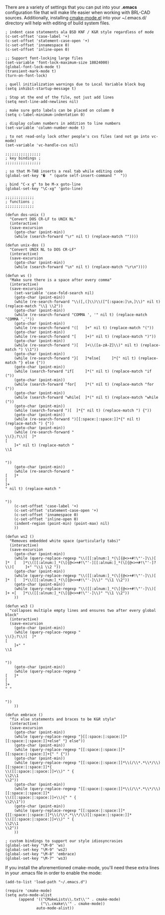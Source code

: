 There are a variety of settings that you can put into your **.emacs**
configuration file that will make life easier when working with BRL-CAD
sources. Additionally, installing
[cmake-mode.el](http://cmake.org/gitweb?p=cmake.git;a=blob_plain;f=Docs/cmake-mode.el;hb=ab9824e1)
into your \~/.emacs.d/ directory will help with editing of build system
files.

    ; indent case statements ala BSD KNF / K&R style regardless of mode
    (c-set-offset 'case-label '+)
    (c-set-offset 'statement-case-open '+)
    (c-set-offset 'innamespace 0)
    (c-set-offset 'inline-open 0)

    ;; Support font-locking large files
    (set-variable 'font-lock-maximum-size 18024000)
    (global-font-lock-mode t)
    (transient-mark-mode t)
    (turn-on-font-lock)

    ; quell initialization warnings due to Local Variable block bug
    (setq inhibit-startup-message t)

    ; Stop at the end of the file, not just add lines
    (setq next-line-add-newlines nil)

    ; make sure goto labels can be placed on column 0
    (setq c-label-minimum-indentation 0)

    ; display column numbers in addition to line numbers
    (set-variable 'column-number-mode t)

    ; to not read-only lock other people's cvs files (and not go into vc-mode)
    (set-variable 'vc-handle-cvs nil)

    ;;;;;;;;;;;;;;;;
    ; key bindings ;
    ;;;;;;;;;;;;;;;;

    ; so that M-TAB inserts a real tab while editing code
    (global-set-key "�  " (quote self-insert-command "  "))

    ; bind "C-x g" to be M-x goto-line
    (global-set-key "\C-xg" 'goto-line)

    ;;;;;;;;;;;;;
    ; functions ;
    ;;;;;;;;;;;;;

    (defun dos-unix ()
      "Convert DOS CR-LF to UNIX NL"
      (interactive)
      (save-excursion
        (goto-char (point-min))
        (while (search-forward "\r" nil t) (replace-match ""))))

    (defun unix-dos ()
      "Convert UNIX NL to DOS CR-LF"
      (interactive)
      (save-excursion
        (goto-char (point-min))
        (while (search-forward "\n" nil t) (replace-match "\r\n"))))

    (defun ws ()
      "Make sure there is a space after every comma"
      (interactive)
      (save-excursion
        (set-variable 'case-fold-search nil)
        (goto-char (point-min))
        (while (re-search-forward "\\([,(]\\)\\([^[:space:]\n,]\\)" nil t) (replace-match "\\1 \\2"))
        (goto-char (point-min))
        (while (re-search-forward "COMMA ', '" nil t) (replace-match "COMMA ','"))
        (goto-char (point-min))
        (while (re-search-forward "([   ]+" nil t) (replace-match "("))
        (goto-char (point-min))
        (while (re-search-forward "[    ]+)" nil t) (replace-match ")"))
        (goto-char (point-min))
        (while (re-search-forward ")[   ]+\\([a-zA-Z]\\)" nil t) (replace-match ") \\1"))
        (goto-char (point-min))
        (while (re-search-forward "}[   ]*else[     ]*{" nil t) (replace-match "} else {"))
        (goto-char (point-min))
        (while (search-forward "if[     ]*(" nil t) (replace-match "if ("))
        (goto-char (point-min))
        (while (search-forward "for[    ]*(" nil t) (replace-match "for ("))
        (goto-char (point-min))
        (while (search-forward "while[  ]*(" nil t) (replace-match "while ("))
        (goto-char (point-min))
        (while (search-forward ")[  ]*{" nil t) (replace-match ") {"))
        (goto-char (point-min))
        (while (re-search-forward ")[[:space:|:space:]]*{" nil t) (replace-match ") {"))
        (goto-char (point-min))
        (while (re-search-forward "
    \\(};?\\)[  ]*
    [
        ]+" nil t) (replace-match "
    \\1


    "))
        (goto-char (point-min))
        (while (re-search-forward "
    [   ]*
    [
    ]+
    " nil t) (replace-match "


    "))
        (c-set-offset 'case-label '+)
        (c-set-offset 'statement-case-open '+)
        (c-set-offset 'innamespace 0)
        (c-set-offset 'inline-open 0)
        (indent-region (point-min) (point-max) nil)
        ))

    (defun ws2 ()
      "Removes embedded white space (particularly tabs)"
      (interactive)
      (save-excursion
        (goto-char (point-min))
        (while (query-replace-regexp "\\([[:alnum:]_*(\[{@<>+#!\"'-]\\)[    ]*  [   ]*\\([[:alnum:]_*(\[{@<>+#!\"'-][[:alnum:]_*(\[{@<>+#!\"'-]?\\)[     ]+" "\\1 \\2 "))
        (goto-char (point-min))
        (while (query-replace-regexp "\\([[:alnum:]_*(\[{@<>+#!\"'-]\\)[    ]*  [   ]*\\([[:alnum:]_*(\[{@<>+#!\"'-]\\)" "\\1 \\2"))
        (goto-char (point-min))
        (while (query-replace-regexp "\\([[:alnum:]_*(\[{@<>+#!\"'-]\\)[    ]+ +[   ]*\\([[:alnum:]_*(\[{@<>+#!\"'-]\\)" "\\1 \\2"))
        ))

    (defun ws3 ()
      "collapses multiple empty lines and ensures two after every global block"
      (interactive)
      (save-excursion
        (goto-char (point-min))
        (while (query-replace-regexp "
    \\(};?\\)[  ]*
    [
        ]+" "
    \\1


    "))
        (goto-char (point-min))
        (while (query-replace-regexp "
    [   ]*
    [
    ]+
    " "


    "))
        ))

    (defun embrace ()
      "fix else statements and braces to be K&R style"
      (interactive)
      (save-excursion
        (goto-char (point-min))
        (while (query-replace-regexp "}[[:space:|:space:]]*
    [[:space:|:space:]]+else" "} else"))
        (goto-char (point-min))
        (while (query-replace-regexp "[[:space:|:space:]]*
    [[:space:|:space:]]+{" " {"))
        (goto-char (point-min))
        (while (query-replace-regexp "[[:space:|:space:]]*\\(/\\*.*\\*/\\)[[:space:|:space:]]*{
    \\([[:space:|:space:]]+\\)" " {
    \\2\\1
    \\2"))
        (goto-char (point-min))
        (while (query-replace-regexp "[[:space:|:space:]]*\\(/\\*.*\\*/\\)[[:space:|:space:]]*
    \\([[:space:|:space:]]+\\){" " {
    \\2\\1"))
        (goto-char (point-min))
        (while (query-replace-regexp "[[:space:|:space:]]*{[[:space:|:space:]]*\\(/\\*.*\\*/\\)[[:space:|:space:]]*
    \\([[:space:|:space:]]+\\)" " {
    \\2\\1
    \\2"))
        ))

    ; custom bindings to support our style idiosyncrasies
    (global-set-key "\M-0" 'ws)
    (global-set-key "\M-9" 'ws2)
    (global-set-key "\M-8" 'embrace)
    (global-set-key "\M-7" 'ws3)

If you install the aforementioned cmake-mode, you'll need these extra
lines in your .emacs file in order to enable the mode:

    (add-to-list 'load-path "~/.emacs.d")

    (require 'cmake-mode)
    (setq auto-mode-alist
          (append '(("CMakeLists\\.txt\\'" . cmake-mode)
                    ("\\.cmake\\'" . cmake-mode))
                  auto-mode-alist))